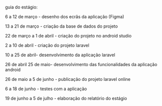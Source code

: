 guia do estágio:

6 a 12 de março - desenho dos ecrãs da aplicação (Figma)

13 a 21 de março - criação da base de dados do projeto

22 de março a 1 de abril - criação do projeto no android studio

2 a 10 de abril - criação do projeto laravel

10 a 25 de abril- desenvolvimento da aplicação laravel

26 de abril 25 de maio- desenvolvimento das funcionalidades da aplicação android

26 de maio a 5 de junho - publicação do projeto laravel online

6 a 18 de junho - testes com a aplicação

19 de junho a 5 de julho - elaboração do relatório do estágio
